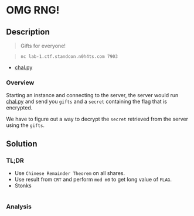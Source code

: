 # OMG RNG!
## Description
> Gifts for everyone!

> `nc lab-1.ctf.standcon.n0h4ts.com 7903`

- [chal.py](https://github.com/YeoJongHan/CTF_WriteUps/blob/main/STANDCON_2022/Crypto/OMG%20RNG!/challenge/chal.py)

### Overview
Starting an instance and connecting to the server, the server would run [chal.py](https://github.com/YeoJongHan/CTF_WriteUps/blob/main/STANDCON_2022/Crypto/OMG%20RNG!/challenge/chal.py) and send you `gifts` and a `secret` containing the flag that is encrypted.

We have to figure out a way to decrypt the `secret` retrieved from the server using the `gifts`.

## Solution
### TL;DR
- Use `Chinese Remainder Theorem` on all shares.
- Use result from `CRT` and perform `mod m0` to get long value of `FLAG`.
- Stonks
#
### Analysis
